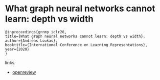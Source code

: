 # What graph neural networks cannot learn: depth vs width

```
@inproceedings{gnnmp_iclr20,
title={What graph neural networks cannot learn: depth vs width},
author={Andreas Loukas},
booktitle={International Conference on Learning Representations},
year={2020}
}
```

links
- [openreview](https://openreview.net/forum?id=B1l2bp4YwS)
